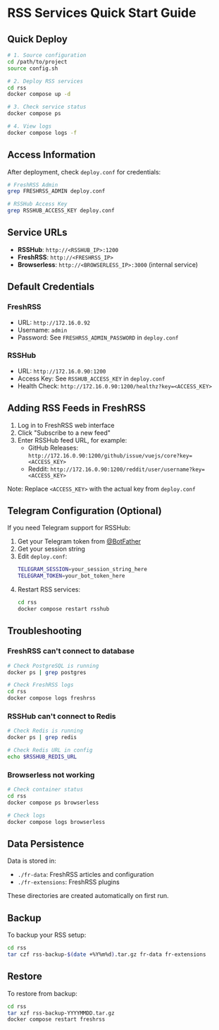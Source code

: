 # RSS Services Quick Start Guide

## Quick Deploy

```bash
# 1. Source configuration
cd /path/to/project
source config.sh

# 2. Deploy RSS services
cd rss
docker compose up -d

# 3. Check service status
docker compose ps

# 4. View logs
docker compose logs -f
```

## Access Information

After deployment, check `deploy.conf` for credentials:

```bash
# FreshRSS Admin
grep FRESHRSS_ADMIN deploy.conf

# RSSHub Access Key
grep RSSHUB_ACCESS_KEY deploy.conf
```

## Service URLs

- **RSSHub**: `http://<RSSHUB_IP>:1200`
- **FreshRSS**: `http://<FRESHRSS_IP>`
- **Browserless**: `http://<BROWSERLESS_IP>:3000` (internal service)

## Default Credentials

### FreshRSS
- URL: `http://172.16.0.92`
- Username: `admin`
- Password: See `FRESHRSS_ADMIN_PASSWORD` in `deploy.conf`

### RSSHub
- URL: `http://172.16.0.90:1200`
- Access Key: See `RSSHUB_ACCESS_KEY` in `deploy.conf`
- Health Check: `http://172.16.0.90:1200/healthz?key=<ACCESS_KEY>`

## Adding RSS Feeds in FreshRSS

1. Log in to FreshRSS web interface
2. Click "Subscribe to a new feed"
3. Enter RSSHub feed URL, for example:
   - GitHub Releases: `http://172.16.0.90:1200/github/issue/vuejs/core?key=<ACCESS_KEY>`
   - Reddit: `http://172.16.0.90:1200/reddit/user/username?key=<ACCESS_KEY>`

Note: Replace `<ACCESS_KEY>` with the actual key from `deploy.conf`

## Telegram Configuration (Optional)

If you need Telegram support for RSSHub:

1. Get your Telegram token from [@BotFather](https://t.me/botfather)
2. Get your session string
3. Edit `deploy.conf`:
   ```bash
   TELEGRAM_SESSION=your_session_string_here
   TELEGRAM_TOKEN=your_bot_token_here
   ```
4. Restart RSS services:
   ```bash
   cd rss
   docker compose restart rsshub
   ```

## Troubleshooting

### FreshRSS can't connect to database
```bash
# Check PostgreSQL is running
docker ps | grep postgres

# Check FreshRSS logs
cd rss
docker compose logs freshrss
```

### RSSHub can't connect to Redis
```bash
# Check Redis is running
docker ps | grep redis

# Check Redis URL in config
echo $RSSHUB_REDIS_URL
```

### Browserless not working
```bash
# Check container status
cd rss
docker compose ps browserless

# Check logs
docker compose logs browserless
```

## Data Persistence

Data is stored in:
- `./fr-data`: FreshRSS articles and configuration
- `./fr-extensions`: FreshRSS plugins

These directories are created automatically on first run.

## Backup

To backup your RSS setup:
```bash
cd rss
tar czf rss-backup-$(date +%Y%m%d).tar.gz fr-data fr-extensions
```

## Restore

To restore from backup:
```bash
cd rss
tar xzf rss-backup-YYYYMMDD.tar.gz
docker compose restart freshrss
```
